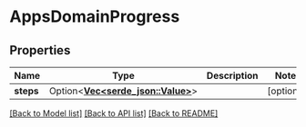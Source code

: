 # AppsDomainProgress

## Properties

Name | Type | Description | Notes
------------ | ------------- | ------------- | -------------
**steps** | Option<[**Vec<serde_json::Value>**](serde_json::Value.md)> |  | [optional]

[[Back to Model list]](../README.md#documentation-for-models) [[Back to API list]](../README.md#documentation-for-api-endpoints) [[Back to README]](../README.md)


